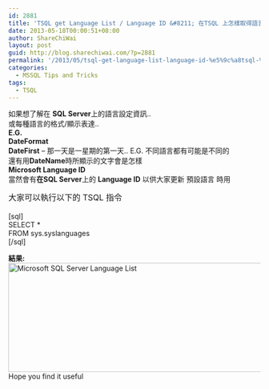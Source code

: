```yaml
---
id: 2881
title: 'TSQL get Language List / Language ID &#8211; 在TSQL 上怎樣取得語言資訊'
date: 2013-05-18T00:00:51+08:00
author: ShareChiWai
layout: post
guid: http://blog.sharechiwai.com/?p=2881
permalink: '/2013/05/tsql-get-language-list-language-id-%e5%9c%a8tsql-%e4%b8%8a%e6%80%8e%e6%a8%a3%e5%8f%96%e5%be%97%e8%aa%9e%e8%a8%80%e8%b3%87%e8%a8%8a/'
categories:
  - MSSQL Tips and Tricks
tags:
  - TSQL
---
```

如果想了解在 **SQL Server**上的語言設定資訊..  
或每種語言的格式/顯示表達..  
**E.G.**  
**DateFormat**  
**DateFirst** &#8211; 那一天是一星期的第一天.. E.G. 不同語言都有可能是不同的  
還有用**DateName**時所顯示的文字會是怎樣  
**Microsoft Language ID**  
當然會有**在SQL Server**上的 **Language ID** 以供大家更新 預設語言 時用

<span style="line-height: 1.714285714; font-size: 1rem;">大家可以執行以下的 TSQL 指令</span>

[sql]  
SELECT *  
FROM sys.syslanguages  
[/sql]

**結果:**  
[<img class="alignnone  wp-image-2882" alt="Microsoft SQL Server Language List" src="https://i1.wp.com/blog.sharechiwai.com/wp-content/uploads/2013/09/syslanguage.png?resize=625%2C218" width="625" height="218" data-recalc-dims="1" />](https://i1.wp.com/blog.sharechiwai.com/wp-content/uploads/2013/09/syslanguage.png)  
Hope you find it useful
